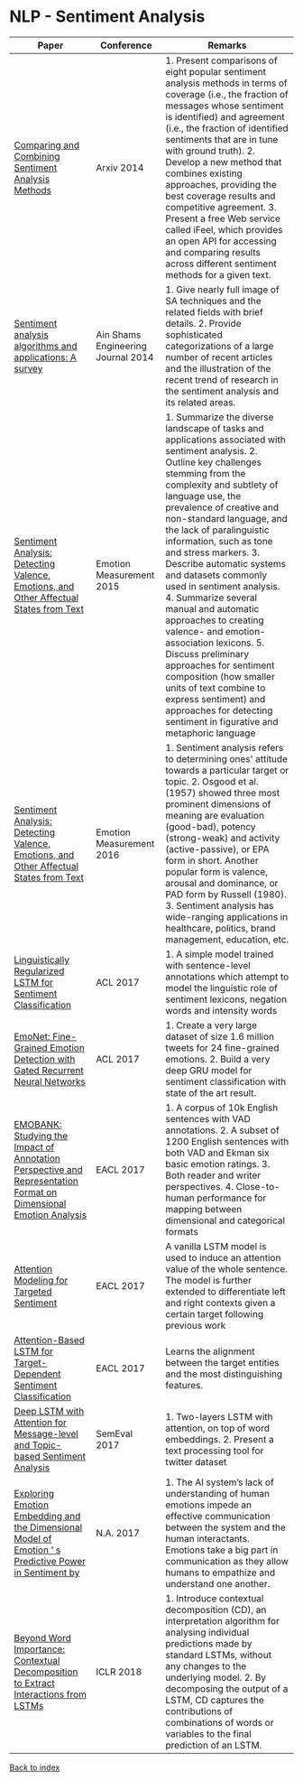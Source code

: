 # NLP - Sentiment Analysis
|Paper|Conference|Remarks
|--|--|--|
|[Comparing and Combining Sentiment Analysis Methods](https://arxiv.org/abs/1406.0032)|Arxiv 2014|1. Present comparisons of eight popular sentiment analysis methods in terms of coverage (i.e., the fraction of messages whose sentiment is identified) and agreement (i.e., the fraction of identified sentiments that are in tune with ground truth). 2. Develop a new method that combines existing approaches, providing the best coverage results and competitive agreement. 3. Present a free Web service called iFeel, which provides an open API for accessing and comparing results across different sentiment methods for a given text.|
|[Sentiment analysis algorithms and applications: A survey](https://www.sciencedirect.com/science/article/pii/S2090447914000550)|Ain Shams Engineering Journal 2014|1. Give nearly full image of SA techniques and the related fields with brief details. 2. Provide sophisticated categorizations of a large number of recent articles and the illustration of the recent trend of research in the sentiment analysis and its related areas.|
|[Sentiment Analysis: Detecting Valence, Emotions, and Other Affectual States from Text](https://www.sciencedirect.com/science/article/pii/B9780081005088000096)|Emotion Measurement 2015|1. Summarize the diverse landscape of tasks and applications associated with sentiment analysis. 2. Outline key challenges stemming from the complexity and subtlety of language use, the prevalence of creative and non-standard language, and the lack of paralinguistic information, such as tone and stress markers. 3. Describe automatic systems and datasets commonly used in sentiment analysis. 4. Summarize several manual and automatic approaches to creating valence- and emotion-association lexicons. 5. Discuss preliminary approaches for sentiment composition (how smaller units of text combine to express sentiment) and approaches for detecting sentiment in figurative and metaphoric language|
|[Sentiment Analysis: Detecting Valence, Emotions, and Other Affectual States from Text](https://www.sciencedirect.com/science/article/pii/B9780081005088000096)|Emotion Measurement 2016|1.  Sentiment analysis refers to determining ones' attitude towards a particular target or topic. 2. Osgood et al. (1957) showed three most prominent dimensions of meaning are evaluation (good-bad), potency (strong-weak) and activity (active-passive), or EPA form in short. Another popular form is valence, arousal and dominance, or PAD form by Russell (1980). 3. Sentiment analysis has wide-ranging applications in healthcare, politics, brand management, education, etc.|
|[Linguistically Regularized LSTM for Sentiment Classification](http://www.aclweb.org/anthology/P17-1154)|ACL 2017| 1. A simple model trained with sentence-level annotations which attempt to model the linguistic role of sentiment lexicons, negation words and intensity words|
|[EmoNet: Fine-Grained Emotion Detection with Gated Recurrent Neural Networks](http://www.aclweb.org/anthology/P17-1067)|ACL 2017| 1. Create a very large dataset of size 1.6 million tweets for 24 fine-grained emotions. 2. Build a very deep GRU model for sentiment classification with state of the art result.|
|[EMOBANK: Studying the Impact of Annotation Perspective and Representation Format on Dimensional Emotion Analysis](http://aclweb.org/anthology/E17-2092)|EACL 2017| 1. A corpus of 10k English sentences with VAD annotations. 2. A subset of 1200 English sentences with both VAD and Ekman six basic emotion ratings. 3. Both reader and writer perspectives. 4. Close-to-human performance for mapping between dimensional and categorical formats|
|[Attention Modeling for Targeted Sentiment](http://leoncrashcode.github.io/Documents/EACL2017.pdf)|EACL 2017| A vanilla LSTM model is used to induce an attention value of the whole sentence. The model is further extended to differentiate left and right contexts given a certain target following previous work|
|[Attention-Based LSTM for Target-Dependent Sentiment Classification](http://leoncrashcode.github.io/Documents/EACL2017.pdf)|EACL 2017| Learns the alignment between the target entities and the most distinguishing features.|
|[Deep LSTM with Attention for Message-level and Topic-based Sentiment Analysis](http://aclweb.org/anthology/S17-2126)|SemEval 2017| 1. Two-layers LSTM with attention, on top of word embeddings. 2. Present a text processing tool for twitter dataset|
|[Exploring Emotion Embedding and the Dimensional Model of Emotion ’ s Predictive Power in Sentiment by](https://pdfs.semanticscholar.org/abee/3583b3547175a829965f4756ce01d491dec1.pdf)|N.A. 2017| 1. The AI system’s lack of understanding of human emotions impede an effective communication between the system and the human interactants. Emotions take a big part in communication as they allow humans to empathize and understand one another. |
|[Beyond Word Importance: Contextual Decomposition to Extract Interactions from LSTMs](https://arxiv.org/pdf/1801.05453)|ICLR 2018| 1. Introduce contextual decomposition (CD), an interpretation algorithm for analysing individual predictions made by standard LSTMs, without any changes to the underlying model. 2. By decomposing the output of a LSTM, CD captures the contributions of combinations of words or variables to the final prediction of an LSTM.|

[Back to index](../README.md)

<!--stackedit_data:
eyJoaXN0b3J5IjpbLTE1MTA4ODcwOSw3NjQwODI4NzZdfQ==
-->